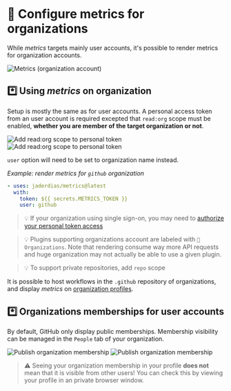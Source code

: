 # 🏦 Configure metrics for organizations

While *metrics* targets mainly user accounts, it's possible to render metrics for organization accounts.

![Metrics (organization account)](https://github.com/jaderdias/metrics/blob/examples/metrics.organization.svg)

## *️⃣ Using *metrics* on organization

Setup is mostly the same as for user accounts. A personal access token from an user account is required excepted that `read:org` scope must be enabled, **whether you are member of the target organization or not**.

![Add read:org scope to personal token](/.github/readme/imgs/setup_token_org_read_scope.light.png#gh-light-mode-only)
![Add read:org scope to personal token](/.github/readme/imgs/setup_token_org_read_scope.dark.png#gh-dark-mode-only)

`user` option will need to be set to organization name instead.

*Example: render metrics for `github` organization*
```yaml
- uses: jaderdias/metrics@latest
  with:
    token: ${{ secrets.METRICS_TOKEN }}
    user: github
```

> 💡 If your organization using single sign-on, you may need to [authorize your personal token access](https://docs.github.com/en/free-pro-team@latest/github/authenticating-to-github/authorizing-a-personal-access-token-for-use-with-saml-single-sign-on)

> 💡 Plugins supporting organizations account are labeled with `👥 Organizations`. Note that rendering consume way more API requests and huge organization may not actually be able to use a given plugin.

> 💡 To support private repositories, add `repo` scope

It is possible to host workflows in the `.github` repository of organizations, and display *metrics* on [organization profiles](https://docs.github.com/en/organizations/collaborating-with-groups-in-organizations/customizing-your-organizations-profile).

## *️⃣ Organizations memberships for user accounts

By default, GitHub only display public memberships.
Membership visibility can be managed in the `People` tab of your organization.

![Publish organization membership](/.github/readme/imgs/setup_public_membership_org.light.png#gh-light-mode-only)
![Publish organization membership](/.github/readme/imgs/setup_public_membership_org.dark.png#gh-dark-mode-only)

> ⚠️ Seeing your organization membership in your profile **does not** mean that it is visible from other users! You can check this by viewing your profile in an private browser window.

